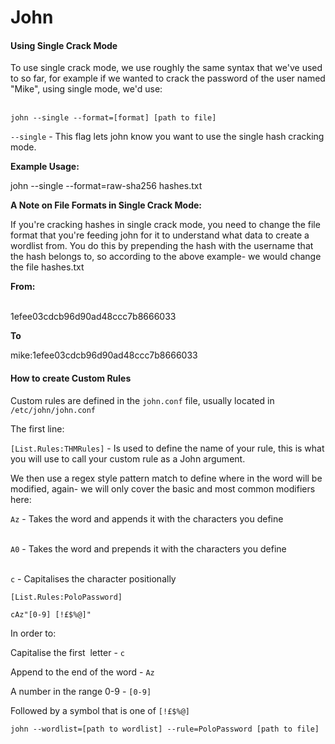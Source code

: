 # John
#### Using Single Crack Mode

To use single crack mode, we use roughly the same syntax that we've used to so far, for example if we wanted to crack the password of the user named "Mike", using single mode, we'd use:  
 

`john --single --format=[format] [path to file]`

`--single` - This flag lets john know you want to use the single hash cracking mode.

**Example Usage:**

john --single --format=raw-sha256 hashes.txt

**A Note on File Formats in Single Crack Mode:**

If you're cracking hashes in single crack mode, you need to change the file format that you're feeding john for it to understand what data to create a wordlist from. You do this by prepending the hash with the username that the hash belongs to, so according to the above example- we would change the file hashes.txt

**From:**   
 

1efee03cdcb96d90ad48ccc7b8666033

**To**

mike:1efee03cdcb96d90ad48ccc7b8666033

#### How to create Custom Rules

Custom rules are defined in the `john.conf` file, usually located in `/etc/john/john.conf`

The first line:

`[List.Rules:THMRules]` - Is used to define the name of your rule, this is what you will use to call your custom rule as a John argument.

We then use a regex style pattern match to define where in the word will be modified, again- we will only cover the basic and most common modifiers here:

`Az` - Takes the word and appends it with the characters you define   
 

`A0` - Takes the word and prepends it with the characters you define  
 

`c` - Capitalises the character positionally

`[List.Rules:PoloPassword]`

`cAz"[0-9] [!£$%@]"`

In order to:

Capitalise the first  letter - `c`

Append to the end of the word - `Az`

A number in the range 0-9 - `[0-9]`

Followed by a symbol that is one of `[!£$%@]`

`john --wordlist=[path to wordlist] --rule=PoloPassword [path to file]`